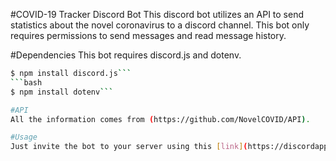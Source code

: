 #COVID-19 Tracker Discord Bot
This discord bot utilizes an API to send statistics about the novel coronavirus to a discord channel. This bot only requires permissions to send messages and read message history.

#Dependencies
This bot requires discord.js and dotenv.
```bash
$ npm install discord.js```
```bash
$ npm install dotenv```

#API
All the information comes from (https://github.com/NovelCOVID/API).

#Usage
Just invite the bot to your server using this [link](https://discordapp.com/api/oauth2/authorize?client_id=689330527781650460&permissions=67584&scope=bot).
